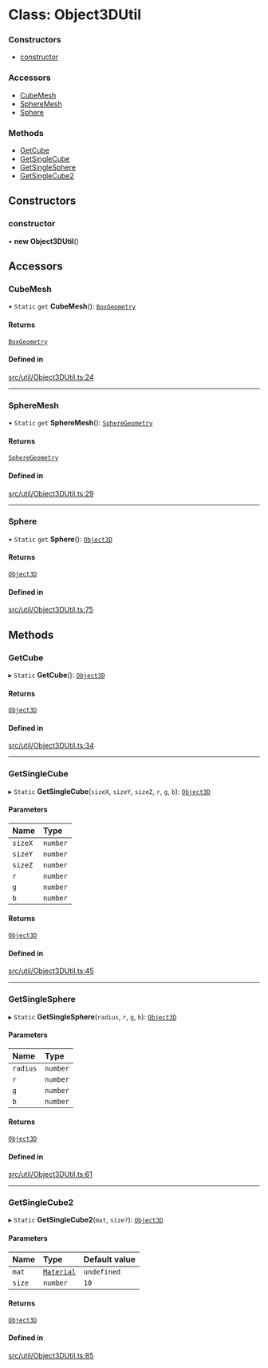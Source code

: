# Class: Object3DUtil

### Constructors

- [constructor](Object3DUtil.md#constructor)

### Accessors

- [CubeMesh](Object3DUtil.md#cubemesh)
- [SphereMesh](Object3DUtil.md#spheremesh)
- [Sphere](Object3DUtil.md#sphere)

### Methods

- [GetCube](Object3DUtil.md#getcube)
- [GetSingleCube](Object3DUtil.md#getsinglecube)
- [GetSingleSphere](Object3DUtil.md#getsinglesphere)
- [GetSingleCube2](Object3DUtil.md#getsinglecube2)

## Constructors

### constructor

• **new Object3DUtil**()

## Accessors

### CubeMesh

• `Static` `get` **CubeMesh**(): [`BoxGeometry`](BoxGeometry.md)

#### Returns

[`BoxGeometry`](BoxGeometry.md)

#### Defined in

[src/util/Object3DUtil.ts:24](https://github.com/Orillusion/orillusion/blob/main/src/util/Object3DUtil.ts#L24)

___

### SphereMesh

• `Static` `get` **SphereMesh**(): [`SphereGeometry`](SphereGeometry.md)

#### Returns

[`SphereGeometry`](SphereGeometry.md)

#### Defined in

[src/util/Object3DUtil.ts:29](https://github.com/Orillusion/orillusion/blob/main/src/util/Object3DUtil.ts#L29)

___

### Sphere

• `Static` `get` **Sphere**(): [`Object3D`](Object3D.md)

#### Returns

[`Object3D`](Object3D.md)

#### Defined in

[src/util/Object3DUtil.ts:75](https://github.com/Orillusion/orillusion/blob/main/src/util/Object3DUtil.ts#L75)

## Methods

### GetCube

▸ `Static` **GetCube**(): [`Object3D`](Object3D.md)

#### Returns

[`Object3D`](Object3D.md)

#### Defined in

[src/util/Object3DUtil.ts:34](https://github.com/Orillusion/orillusion/blob/main/src/util/Object3DUtil.ts#L34)

___

### GetSingleCube

▸ `Static` **GetSingleCube**(`sizeX`, `sizeY`, `sizeZ`, `r`, `g`, `b`): [`Object3D`](Object3D.md)

#### Parameters

| Name | Type |
| :------ | :------ |
| `sizeX` | `number` |
| `sizeY` | `number` |
| `sizeZ` | `number` |
| `r` | `number` |
| `g` | `number` |
| `b` | `number` |

#### Returns

[`Object3D`](Object3D.md)

#### Defined in

[src/util/Object3DUtil.ts:45](https://github.com/Orillusion/orillusion/blob/main/src/util/Object3DUtil.ts#L45)

___

### GetSingleSphere

▸ `Static` **GetSingleSphere**(`radius`, `r`, `g`, `b`): [`Object3D`](Object3D.md)

#### Parameters

| Name | Type |
| :------ | :------ |
| `radius` | `number` |
| `r` | `number` |
| `g` | `number` |
| `b` | `number` |

#### Returns

[`Object3D`](Object3D.md)

#### Defined in

[src/util/Object3DUtil.ts:61](https://github.com/Orillusion/orillusion/blob/main/src/util/Object3DUtil.ts#L61)

___

### GetSingleCube2

▸ `Static` **GetSingleCube2**(`mat`, `size?`): [`Object3D`](Object3D.md)

#### Parameters

| Name | Type | Default value |
| :------ | :------ | :------ |
| `mat` | [`Material`](Material.md) | `undefined` |
| `size` | `number` | `10` |

#### Returns

[`Object3D`](Object3D.md)

#### Defined in

[src/util/Object3DUtil.ts:85](https://github.com/Orillusion/orillusion/blob/main/src/util/Object3DUtil.ts#L85)
